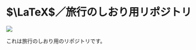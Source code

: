 # $\LaTeX$／旅行のしおり用リポジトリ

<img src="http://img.shields.io/badge/-LaTeX-008080.svg?logo=latex&style=flat">

これは旅行のしおり用のリポジトリです。